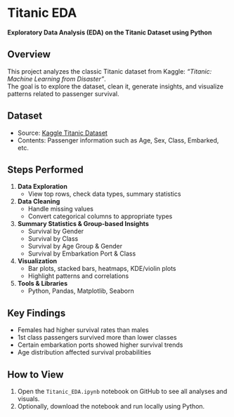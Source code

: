 # Titanic EDA

**Exploratory Data Analysis (EDA) on the Titanic Dataset using Python**

## Overview
This project analyzes the classic Titanic dataset from Kaggle: *“Titanic: Machine Learning from Disaster”*.  
The goal is to explore the dataset, clean it, generate insights, and visualize patterns related to passenger survival.

## Dataset
- Source: [Kaggle Titanic Dataset](https://www.kaggle.com/c/titanic)
- Contents: Passenger information such as Age, Sex, Class, Embarked, etc.

## Steps Performed
1. **Data Exploration**
   - View top rows, check data types, summary statistics
2. **Data Cleaning**
   - Handle missing values
   - Convert categorical columns to appropriate types
3. **Summary Statistics & Group-based Insights**
   - Survival by Gender
   - Survival by Class
   - Survival by Age Group & Gender
   - Survival by Embarkation Port & Class
4. **Visualization**
   - Bar plots, stacked bars, heatmaps, KDE/violin plots
   - Highlight patterns and correlations
5. **Tools & Libraries**
   - Python, Pandas, Matplotlib, Seaborn

## Key Findings
- Females had higher survival rates than males
- 1st class passengers survived more than lower classes
- Certain embarkation ports showed higher survival trends
- Age distribution affected survival probabilities

## How to View
1. Open the `Titanic_EDA.ipynb` notebook on GitHub to see all analyses and visuals.
2. Optionally, download the notebook and run locally using Python.

